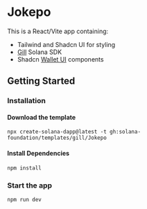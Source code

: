 # Jokepo

This is a React/Vite app containing:

- Tailwind and Shadcn UI for styling
- [Gill](https://gill.site/) Solana SDK
- Shadcn [Wallet UI](https://registry.wallet-ui.dev) components

## Getting Started

### Installation

#### Download the template

```shell
npx create-solana-dapp@latest -t gh:solana-foundation/templates/gill/Jokepo
```

#### Install Dependencies

```shell
npm install
```

### Start the app

```shell
npm run dev
```

